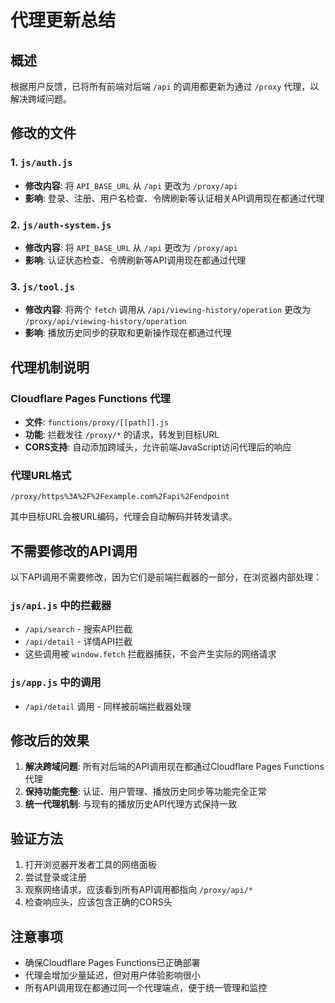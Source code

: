 # 代理更新总结

## 概述
根据用户反馈，已将所有前端对后端 `/api` 的调用都更新为通过 `/proxy` 代理，以解决跨域问题。

## 修改的文件

### 1. `js/auth.js`
- **修改内容**: 将 `API_BASE_URL` 从 `/api` 更改为 `/proxy/api`
- **影响**: 登录、注册、用户名检查、令牌刷新等认证相关API调用现在都通过代理

### 2. `js/auth-system.js`
- **修改内容**: 将 `API_BASE_URL` 从 `/api` 更改为 `/proxy/api`
- **影响**: 认证状态检查、令牌刷新等API调用现在都通过代理

### 3. `js/tool.js`
- **修改内容**: 将两个 `fetch` 调用从 `/api/viewing-history/operation` 更改为 `/proxy/api/viewing-history/operation`
- **影响**: 播放历史同步的获取和更新操作现在都通过代理

## 代理机制说明

### Cloudflare Pages Functions 代理
- **文件**: `functions/proxy/[[path]].js`
- **功能**: 拦截发往 `/proxy/*` 的请求，转发到目标URL
- **CORS支持**: 自动添加跨域头，允许前端JavaScript访问代理后的响应

### 代理URL格式
```
/proxy/https%3A%2F%2Fexample.com%2Fapi%2Fendpoint
```
其中目标URL会被URL编码，代理会自动解码并转发请求。

## 不需要修改的API调用

以下API调用不需要修改，因为它们是前端拦截器的一部分，在浏览器内部处理：

### `js/api.js` 中的拦截器
- `/api/search` - 搜索API拦截
- `/api/detail` - 详情API拦截
- 这些调用被 `window.fetch` 拦截器捕获，不会产生实际的网络请求

### `js/app.js` 中的调用
- `/api/detail` 调用 - 同样被前端拦截器处理

## 修改后的效果

1. **解决跨域问题**: 所有对后端的API调用现在都通过Cloudflare Pages Functions代理
2. **保持功能完整**: 认证、用户管理、播放历史同步等功能完全正常
3. **统一代理机制**: 与现有的播放历史API代理方式保持一致

## 验证方法

1. 打开浏览器开发者工具的网络面板
2. 尝试登录或注册
3. 观察网络请求，应该看到所有API调用都指向 `/proxy/api/*`
4. 检查响应头，应该包含正确的CORS头

## 注意事项

- 确保Cloudflare Pages Functions已正确部署
- 代理会增加少量延迟，但对用户体验影响很小
- 所有API调用现在都通过同一个代理端点，便于统一管理和监控

